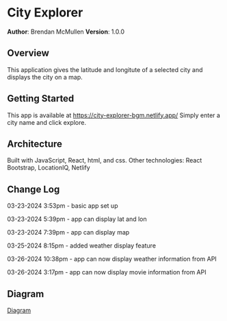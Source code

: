 # City Explorer

**Author**: Brendan McMullen
**Version**: 1.0.0

## Overview
This application gives the latitude and longitute of a selected city and displays the city on a map.

## Getting Started
This app is available at https://city-explorer-bgm.netlify.app/ Simply enter a city name and click explore.

## Architecture
Built with JavaScript, React, html, and css.
Other technologies:
React Bootstrap, LocationIQ, Netlify

## Change Log


03-23-2024 3:53pm - basic app set up

03-23-2024 5:39pm - app can display lat and lon

03-23-2024 7:39pm - app can display map

03-25-2024 8:15pm - added weather display feature

03-26-2024 10:38pm - app can now display weather information from API

03-26-2024 3:17pm - app can now display movie information from API

## Diagram
[Diagram](Diagram.pdf)


